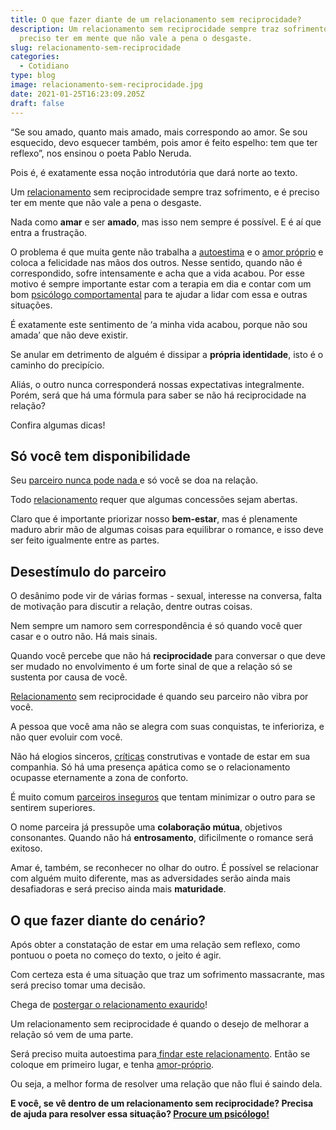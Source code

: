 ```yaml
---
title: O que fazer diante de um relacionamento sem reciprocidade?
description: Um relacionamento sem reciprocidade sempre traz sofrimento, e é
  preciso ter em mente que não vale a pena o desgaste.
slug: relacionamento-sem-reciprocidade
categories:
  - Cotidiano
type: blog
image: relacionamento-sem-reciprocidade.jpg
date: 2021-01-25T16:23:09.205Z
draft: false
---
```


“Se sou amado, quanto mais amado, mais correspondo ao amor. Se sou esquecido, devo esquecer também, pois amor é feito espelho: tem que ter reflexo”, nos ensinou o poeta Pablo Neruda.

Pois é, é exatamente essa noção introdutória que dará norte ao texto.

Um [relacionamento](https://yuribusin.com.br/relacionamento-toxico-entenda-se-voce-esta-em-um/) sem reciprocidade sempre traz sofrimento, e é preciso ter em mente que não vale a pena o desgaste.

Nada como **amar** e ser **amado**, mas isso nem sempre é possível. E é aí que entra a frustração.

O problema é que muita gente não trabalha a [autoestima](https://yuribusin.com.br/como-aumentar-a-autoestima/) e o [amor próprio](https://yuribusin.com.br/a-importancia-de-cultivar-o-amor-proprio/) e coloca a felicidade nas mãos dos outros. Nesse sentido, quando não é correspondido, sofre intensamente e acha que a vida acabou. Por esse motivo é sempre importante estar com a terapia em dia e contar com um bom [psicólogo comportamental](https://yuribusin.com.br/) para te ajudar a lidar com essa e outras situações.

É exatamente este sentimento de ‘a minha vida acabou, porque não sou amada’ que não deve existir.

Se anular em detrimento de alguém é dissipar a **própria identidade**, isto é o caminho do precipício.

Aliás, o outro nunca corresponderá nossas expectativas integralmente. Porém, será que há uma fórmula para saber se não há reciprocidade na relação?

Confira algumas dicas!

## Só você tem disponibilidade

Seu [parceiro nunca pode nada ](/como-lidar-com-alguem-que-tem-caracteristicas-narcisistas-1/)e só você se doa na relação.

Todo [relacionamento](https://yuribusin.com.br/5-dicas-para-vencer-a-inseguranca-no-relacionamento/) requer que algumas concessões sejam abertas.

Claro que é importante priorizar nosso **bem-estar**, mas é plenamente maduro abrir mão de algumas coisas para equilibrar o romance, e isso deve ser feito igualmente entre as partes.

## Desestímulo do parceiro  

O desânimo pode vir de várias formas - sexual, interesse na conversa, falta de motivação para discutir a relação, dentre outras coisas.

Nem sempre um namoro sem correspondência é só quando você quer casar e o outro não. Há mais sinais.

Quando você percebe que não há **reciprocidade** para conversar o que deve ser mudado no envolvimento é um forte sinal de que a relação só se sustenta por causa de você.

[Relacionamento](https://yuribusin.com.br/relacionamento-toxico-entenda-se-voce-esta-em-um/) sem reciprocidade é quando seu parceiro não vibra por você.

A pessoa que você ama não se alegra com suas conquistas, te inferioriza, e não quer evoluir com você.

Não há elogios sinceros, [críticas](https://yuribusin.com.br/como-lidar-com-criticas/) construtivas e vontade de estar em sua companhia. Só há uma presença apática como se o relacionamento ocupasse eternamente a zona de conforto.

É muito comum [parceiros inseguros](https://yuribusin.com.br/5-dicas-para-vencer-a-inseguranca-no-relacionamento/) que tentam minimizar o outro para se sentirem superiores.

O nome parceira já pressupõe uma **colaboração mútua**, objetivos consonantes. Quando não há **entrosamento**, dificilmente o romance será exitoso.

Amar é, também, se reconhecer no olhar do outro. É possível se relacionar com alguém muito diferente, mas as adversidades serão ainda mais desafiadoras e será preciso ainda mais **maturidade**.

## O que fazer diante do cenário?

Após obter a constatação de estar em uma relação sem reflexo, como pontuou o poeta no começo do texto, o jeito é agir.

Com certeza esta é uma situação que traz um sofrimento massacrante, mas será preciso tomar uma decisão.

Chega de [postergar o relacionamento exaurido](https://yuribusin.com.br/dependencia-emocional/)!

Um relacionamento sem reciprocidade é quando o desejo de melhorar a relação só vem de uma parte.

Será preciso muita autoestima para[ findar este relacionamento](/como-superar-termino-de-um-namoro/). Então se coloque em primeiro lugar, e tenha [amor-próprio](https://yuribusin.com.br/a-importancia-de-cultivar-o-amor-proprio/).

Ou seja, a melhor forma de resolver uma relação que não flui é saindo dela.

**E você, se vê dentro de um relacionamento sem reciprocidade? Precisa de ajuda para resolver essa situação? [Procure um psicólogo!](https://yuribusin.com.br/contato/)**
